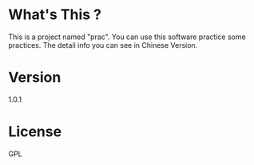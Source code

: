 # What's This ?
This is a project named "prac". You can use this software practice some practices. The detail info you can see in Chinese Version.

# Version
1.0.1

# License
GPL